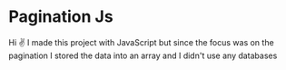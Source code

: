 # Pagination Js
<p>
  Hi ✌️
  I made this project with JavaScript but since the focus was on the pagination I stored the data into an array and I didn't use any databases
</p>
